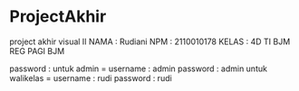 # ProjectAkhir
project akhir visual II
NAMA : Rudiani
NPM : 2110010178
KELAS : 4D TI BJM REG PAGI BJM

password :
untuk admin = username : admin password : admin
untuk walikelas = username : rudi password : rudi
